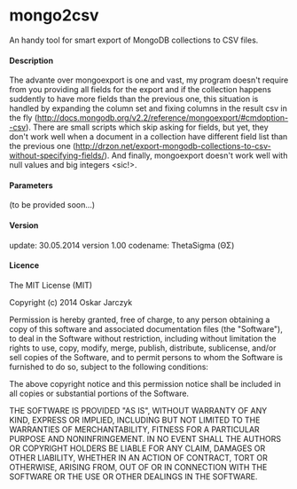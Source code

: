mongo2csv
=========

An handy tool for smart export of MongoDB collections to CSV files.

#### Description

The advante over mongoexport is one and vast, my program doesn't require from you providing all fields for the export and if the collection happens suddently to have more fields than the previous one, this situation is handled by expanding the column set and fixing columns in the result csv in the fly (http://docs.mongodb.org/v2.2/reference/mongoexport/#cmdoption--csv). There are small scripts which skip asking for fields, but yet, they don't work well when a document in a collection have different field list than the previous one (http://drzon.net/export-mongodb-collections-to-csv-without-specifying-fields/). And finally, mongoexport doesn't work well with null values and big integers &lt;sic!&gt;.

#### Parameters

(to be provided soon...)

#### Version

update: 30.05.2014
version 1.00 codename: ThetaSigma (ΘΣ)

#### Licence

The MIT License (MIT)

Copyright (c) 2014 Oskar Jarczyk

Permission is hereby granted, free of charge, to any person obtaining a copy
of this software and associated documentation files (the "Software"), to deal
in the Software without restriction, including without limitation the rights
to use, copy, modify, merge, publish, distribute, sublicense, and/or sell
copies of the Software, and to permit persons to whom the Software is
furnished to do so, subject to the following conditions:

The above copyright notice and this permission notice shall be included in
all copies or substantial portions of the Software.

THE SOFTWARE IS PROVIDED "AS IS", WITHOUT WARRANTY OF ANY KIND, EXPRESS OR
IMPLIED, INCLUDING BUT NOT LIMITED TO THE WARRANTIES OF MERCHANTABILITY,
FITNESS FOR A PARTICULAR PURPOSE AND NONINFRINGEMENT. IN NO EVENT SHALL THE
AUTHORS OR COPYRIGHT HOLDERS BE LIABLE FOR ANY CLAIM, DAMAGES OR OTHER
LIABILITY, WHETHER IN AN ACTION OF CONTRACT, TORT OR OTHERWISE, ARISING FROM,
OUT OF OR IN CONNECTION WITH THE SOFTWARE OR THE USE OR OTHER DEALINGS IN
THE SOFTWARE.

